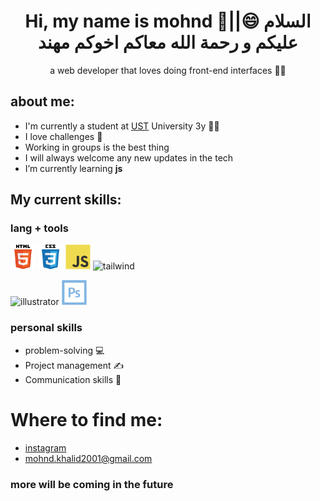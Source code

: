 
<h1 align="center"> Hi, my name is mohnd 👋||😄 السلام عليكم و رحمة الله معاكم اخوكم مهند</h1>
<p align="center">a web developer that loves doing front-end interfaces 👨‍💻</p>


## about me:

+ I'm currently a student at [UST](https://ust.edu) University 3y 👨‍🎓
+ I love challenges 💪
+ Working in groups is the best thing
+ I will always welcome any new updates in the tech
+ I’m currently learning **js**

## My current skills:

### lang + tools

   <img src="https://raw.githubusercontent.com/devicons/devicon/master/icons/html5/html5-original-wordmark.svg" alt="html5" width="40" height="40"/> <img src="https://raw.githubusercontent.com/devicons/devicon/master/icons/css3/css3-original-wordmark.svg" alt="css3" width="40" height="40"/> <img src="https://raw.githubusercontent.com/devicons/devicon/master/icons/javascript/javascript-original.svg" alt="javascript" width="40" height="40"/> <img src="https://github.com/mkh-web/mkh-web/assets/125760301/b010f5d4-f58e-4dbc-b49c-5f7dc7625c32" alt="tailwind" width="40" height="40"/>
   
   <img src="https://www.vectorlogo.zone/logos/adobe_illustrator/adobe_illustrator-icon.svg" alt="illustrator" width="40" height="40"/> <img src="https://raw.githubusercontent.com/devicons/devicon/master/icons/photoshop/photoshop-line.svg" alt="photoshop" width="40" height="40"/>

### personal skills
 
+ problem-solving 💻
+ Project management ✍
+ Communication skills 📱


# Where to find me:
 + [instagram](https://www.instagram.com/mkh.web/)
+ mohnd.khalid2001@gmail.com

### more will be coming in the future






